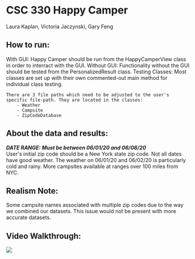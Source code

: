 # CSC 330 Happy Camper

Laura Kaplan, Victoria Jaczynski, Gary Feng

## How to run:
With GUI: Happy Camper should be run from the HappyCamperView class in order to interract with the GUI.
Without GUI: Functionality without the GUI should be tested from the PersonalizedResult class.
Testing Classes: Most classes are set up with their own commented-out main method for individual class testing.
	
	There are 3 file paths which need to be adjusted to the user's specific file-path. They are located in the classes:
		- Weather
		- Campsite
		- ZipCodeDatabase

## About the data and results:
***DATE RANGE: Must be between 06/01/20 and 06/08/20***<br>
User's initial zip code should be a New York state zip code.
Not all dates have good weather. The weather on 06/01/20 and 06/02/20 is particularly cold and rainy.
More campsites available at ranges over 100 miles from NYC.

## Realism Note:
Some campsite names associated with multiple zip codes due to the way we combined our datasets. 
This issue would not be present with more accurate datasets.

## Video Walkthrough:
<img src='http://g.recordit.co/WIvfRQTGG5.gif'><br>
